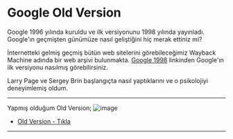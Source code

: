# Google Old Version

Google 1996 yılında kuruldu ve ilk versiyonunu 1998 yılında yayınladı. Google'ın geçmişten günümüze nasıl geliştiğini hiç merak ettiniz mi?

İnternetteki gelmiş geçmiş bütün web sitelerini görebileceğimiz Wayback Machine adında bir web arşivi bulunmakta. [Google 1998](https://web.archive.org/web/19981202230410if_/http://www.google.com/) linkinden Google'ın ilk versiyonu nasılmış görebilirsiniz.

Larry Page ve Sergey Brin başlangıçta nasıl yaptıklarını ve o psikolojiyi deneyimlemiş oldum.

---
Yapmış olduğum Old Version; 
![image](https://user-images.githubusercontent.com/76450122/152248181-70b82143-1be5-49b0-85ce-33a0ba33295d.png)
- [Old Version - Tıkla](https://google-old-version.netlify.app/)
---


